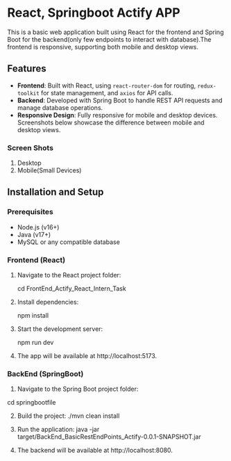 #  React, Springboot Actify APP

This is a basic web application built using React for the frontend and Spring Boot for the backend(only few endpoints to interact with database).The frontend is responsive, supporting both mobile and desktop views.

## Features
- **Frontend**: Built with React, using `react-router-dom` for routing, `redux-toolkit` for state management, and `axios` for API calls.
- **Backend**: Developed with Spring Boot to handle REST API requests and manage database operations.
- **Responsive Design**: Fully responsive for mobile and desktop devices. Screenshots below showcase the difference between mobile and desktop views.

### Screen Shots
1. Desktop
2. Mobile(Small Devices)

## Installation and Setup

### Prerequisites
- Node.js (v16+)
- Java (v17+)
- MySQL or any compatible database

### Frontend (React)
1. Navigate to the React project folder:
  
   cd FrontEnd_Actify_React_Intern_Task

2. Install dependencies:

   npm install

3. Start the development server:

   npm run dev

4. The app will be available at http://localhost:5173.

### BackEnd (SpringBoot)

1. Navigate to the Spring Boot project folder:

cd springbootfile

2. Build the project:
./mvn clean install

3. Run the application:
java -jar target/BackEnd_BasicRestEndPoints_Actify-0.0.1-SNAPSHOT.jar

4. The backend will be available at http://localhost:8080.












